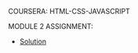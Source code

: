 COURSERA: HTML-CSS-JAVASCRIPT

MODULE 2 ASSIGNMENT:
- [Solution](https://Nguyen-Julie.github.io/Module2-solution/index.html)
